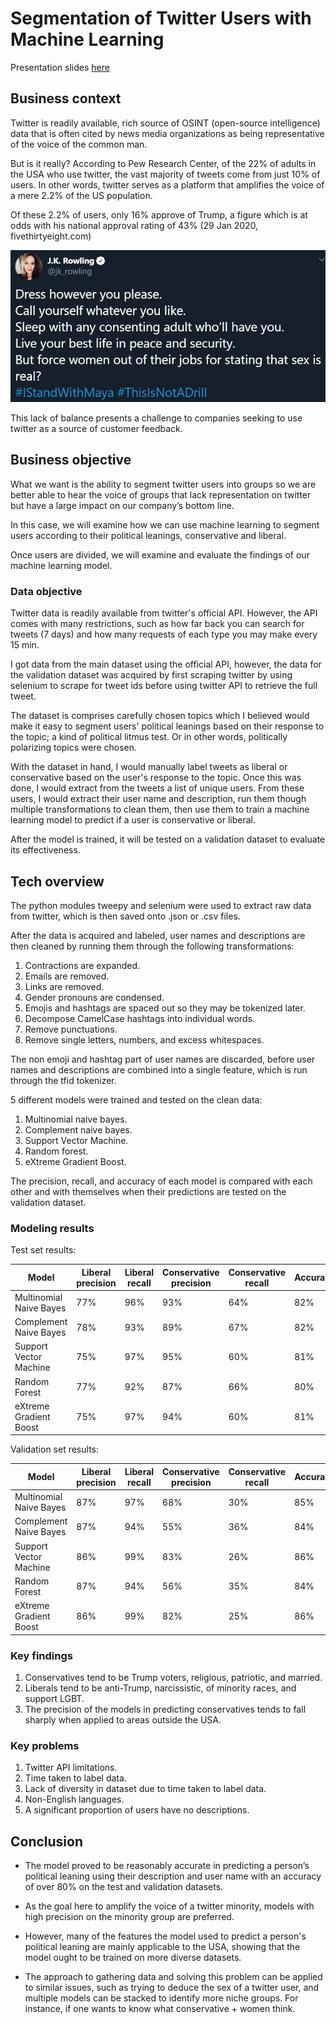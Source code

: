 # Segmentation of Twitter Users with Machine Learning

Presentation slides [here](presentation.pdf)

## Business context

Twitter is readily available, rich source of OSINT (open-source intelligence) data that is often cited by news media organizations as being representative of the voice of the common man.

But is it really? According to Pew Research Center, of the 22% of adults in the USA who use twitter, the vast majority of tweets come from just 10% of users. In other words, twitter serves as a platform that amplifies the voice of a mere 2.2% of the US population.

Of these 2.2% of users, only 16% approve of Trump, a figure which is at odds with his national approval rating of 43% (29 Jan 2020, fivethirtyeight.com)

![twitter user distribution](./images/jk.png)

This lack of balance presents a challenge to companies seeking to use twitter as a source of customer feedback.

## Business objective

What we want is the ability to segment twitter users into groups so we are better able to hear the voice of groups that lack representation on twitter but have a large impact on our company’s bottom line.

In this case, we will examine how we can use machine learning to segment users according to their political leanings, conservative and liberal.

Once users are divided, we will examine and evaluate the findings of our machine learning model.

### Data objective

Twitter data is readily available from twitter's official API. However, the API comes with many restrictions, such as how far back you can search for tweets (7 days) and how many requests of each type you may make every 15 min.

I got data from the main dataset using the official API, however, the data for the validation dataset was acquired by first scraping twitter by using selenium to scrape for tweet ids before using twitter API to retrieve the full tweet.

The dataset is comprises carefully chosen topics which I believed would make it easy to segment users' political leanings based on their response to the topic; a kind of political litmus test. Or in other words, politically polarizing topics were chosen.

With the dataset in hand, I would manually label tweets as liberal or conservative based on the user's response to the topic. Once this was done, I would extract from the tweets a list of unique users. From these users, I would extract their user name and description, run them though multiple transformations to clean them, then use them to train a machine learning model to predict if a user is conservative or liberal.

After the model is trained, it will be tested on a validation dataset to evaluate its effectiveness.

## Tech overview

The python modules tweepy and selenium were used to extract raw data from twitter, which is then saved onto .json or .csv files.

After the data is acquired and labeled, user names and descriptions are then cleaned by running them through the following transformations:
1. Contractions are expanded.
2. Emails are removed.
3. Links are removed.
4. Gender pronouns are condensed.
5. Emojis and hashtags are spaced out so they may be tokenized later.
6. Decompose CamelCase hashtags into individual words.
7. Remove punctuations.
8. Remove single letters, numbers, and excess whitespaces.

The non emoji and hashtag part of user names are discarded, before user names and descriptions are combined into a single feature, which is run through the tfid tokenizer.

5 different models were trained and tested on the clean data:
1. Multinomial naive bayes.
2. Complement naive bayes.
3. Support Vector Machine.
4. Random forest.
5. eXtreme Gradient Boost.

The precision, recall, and accuracy of each model is compared with each other and with themselves when their predictions are tested on the validation dataset.

### Modeling results

Test set results:

| Model | Liberal precision | Liberal recall | Conservative precision | Conservative recall | Accuracy |
| ------ | ------ | ------ | ------ | ------ | ------ |
| Multinomial Naive Bayes | 77% | 96% | 93% | 64% | 82% |
| Complement Naive Bayes | 78% | 93% | 89% | 67% | 82% |
| Support Vector Machine | 75% | 97% | 95% | 60% | 81% |
| Random Forest | 77% | 92% | 87% | 66% | 80% |
| eXtreme Gradient Boost | 75% | 97% | 94% | 60% | 81% |

Validation set results:

| Model | Liberal precision | Liberal recall | Conservative precision | Conservative recall | Accuracy |
| ------ | ------ | ------ | ------ | ------ | ------ |
| Multinomial Naive Bayes | 87% | 97% | 68% | 30% | 85% |
| Complement Naive Bayes | 87% | 94% | 55% | 36% | 84% |
| Support Vector Machine | 86% | 99% | 83% | 26% | 86% |
| Random Forest | 87% | 94% | 56% | 35% | 84% |
| eXtreme Gradient Boost | 86% | 99% | 82% | 25% | 86% |

### Key findings

1. Conservatives tend to be Trump voters, religious, patriotic, and married.
2. Liberals tend to be anti-Trump, narcissistic, of minority races, and support LGBT.
3. The precision of the models in predicting conservatives tends to fall sharply when applied to areas outside the USA.

### Key problems

1. Twitter API limitations.
2. Time taken to label data.
3. Lack of diversity in dataset due to time taken to label data.
4. Non-English languages.
5. A significant proportion of users have no descriptions.

## Conclusion

- The model proved to be reasonably accurate in predicting a person’s political leaning using their
description and user name with an accuracy of over 80% on the test and validation datasets.

- As the goal here to amplify the voice of a twitter minority, models with high precision on the minority group are preferred.

- However, many of the features the model used to predict a person's political leaning are mainly applicable to the USA, showing that the model ought to be trained on more diverse datasets.

- The approach to gathering data and solving this problem can be applied to similar issues, such as trying to deduce the sex of a twitter user, and multiple models can be stacked to identify more niche groups. For instance, if one wants to know what conservative + women think.
